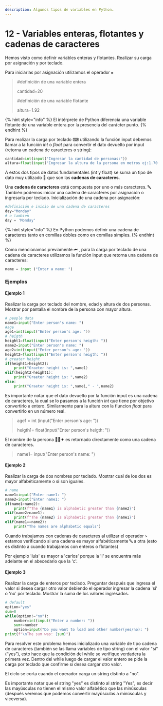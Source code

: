 ```yaml
---
description: Algunos tipos de variables en Python.
---
```


# 12 - Variables enteras, flotantes y cadenas de caracteres

 Hemos visto como definir variables enteras y flotantes. Realizar su carga por asignación y por teclado.

Para iniciarlas por asignación utilizamos el operador **`=`**

> \#definición de una variable entera
>
> cantidad=20
>
> \#definición de una variable flotante 
>
> altura=1.92

{% hint style="info" %}
El intérprete de Python diferencia una variable flotante de una variable entera por la presencia del carácter punto.
{% endhint %}

Para realizar la carga por teclado ⌨ utilizando la función input debemos llamar a la función _int_ o _float_ para convertir el dato devuelto por input \(retorna un cadena de caracteres o string\):

```python
cantidad=int(input("Ingresar la cantidad de personas:"))
altura=float(input("Ingresar la altura de la persona en metros ej:1.70:"))
```

A estos dos tipos de datos fundamentales \(int y float\) se suma un tipo de dato muy utilizado 🙂 que son las **cadenas de caracteres**.

Una **cadena de caracteres** está compuesta por uno o más caracteres. 🔤 También podemos iniciar una cadena de caracteres por asignación o ingresarla por teclado. Inicialización de una cadena por asignación:

```python
#definición e inicio de una cadena de caracteres
day="Monday"
# o tambien
day = 'Monday' 
```

{% hint style="info" %}
En Python podemos definir una cadena de caracteres tanto en comillas dobles como en comillas simples.
{% endhint %}

Como mencionamos previamente ⏮ , para la carga por teclado de una cadena de caracteres utilizamos la función input que retorna una cadena de caracteres:

```python
name = input ("Enter a name: ")
```

### Ejemplos

#### Ejemplo 1

Realizar la carga por teclado del nombre, edad y altura de dos personas. Mostrar por pantalla el nombre de la persona con mayor altura.

```python
# people data
name1=input("Enter person's name: ")
#age
age1=int(input("Enter person's age: "))
# heigth
height1=float(input("Enter person's heigth: "))
name2=input("Enter person's name: ")
age2=int(input("Enter person's age: "))
height2=float(input("Enter person's heigth: "))
# greater height
if(height1>height2):
    print("Graeter height is: ",name1)
elif(height2>height1):
    print("Graeter height is: ",name2)
else:
    print("Graeter height is: ",name1," - ",name2)
```

Es importante notar que  el dato devuelto por la función input  es una cadena de caracteres, la cual se lo pasamos a la función _int_ que tiene por objetivo convertirlo a entero. Similarmente para la altura con la fluncion _float_ para convertirlo en un número real.

> age1 = int \(input\("Enter person's age: "\)\)
>
> heigth1= float\(input\("Enter person's heigth: "\)\)

El nombre de la persona 👩🏽✈ es retornado directamente como una cadena de caracteres.

> name1= input\("Enter person's name: "\)

#### Ejemplo 2

Realizar la carga de dos nombres por teclado. Mostrar cual de los dos es mayor alfabéticamente o si son iguales.

```python
# name
name1=input("Enter name1: ")
name2=input("Enter name1: ")
if(name1>name2):
    print(f"The {name1} is alphabetic greater than {name2}")
elif(name2>name1):
    print(f"The {name2} is alphabetic greater than {name1}")
elif(name1==name2):
    print("The names are alphabetic equals")
```

Cuando trabajamos con cadenas de caracteres al utilizar el operador `>` estamos verificando si una cadena es mayor alfabéticamente 🔤 a otra \(esto es distinto a cuando trabajamos con enteros o flotantes\)

Por ejemplo 'luis' es mayor a 'carlos' porque la 'l' se encuentra más adelante en el abecedario que la 'c'.

#### Ejemplo 3

Realizar la carga de enteros por teclado. Preguntar después que ingresa el valor si desea cargar otro valor debiendo el operador ingresar la cadena 'si' o 'no' por teclado. Mostrar la suma de los valores ingresados.

```python
# default
option="yes"
sum=0
while(option!="no"):    
    number=int(input("Enter a number: "))
    sum+=number
    option=input("Do you want to load and other number(yes/no): ")
print(f"\nThe sum was: {sum}")
```

Para resolver este problema hemos inicializado una variable de tipo cadena de caracteres \(también se las llama variables de tipo string\) con el valor "si"\(“yes”\), esto hace que la condición del while se verifique verdadera la primera vez. Dentro del while luego de cargar el valor entero se pide la carga por teclado que confirme si desea cargar otro valor.

El ciclo se corta cuando el operador carga un string distinto a "no".

Es importante notar que el string "yes"  es distinto al string "Yes", es decir las mayúsculas no tienen el mismo valor alfabético que las minúsculas \(después veremos que podemos convertir mayúsculas a minúsculas y viceversa\).

